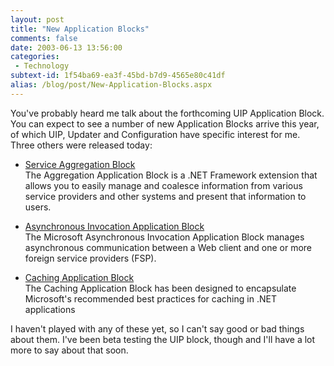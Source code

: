 ```yaml
---
layout: post
title: "New Application Blocks"
comments: false
date: 2003-06-13 13:56:00
categories:
 - Technology
subtext-id: 1f54ba69-ea3f-45bd-b7d9-4565e80c41df
alias: /blog/post/New-Application-Blocks.aspx
---
```



You've probably heard me talk about the forthcoming UIP Application Block. You can expect to see a number of new Application Blocks arrive this year, of which UIP, Updater and Configuration have specific interest for me. Three others were released today:

  * [Service Aggregation Block  
](http://www.microsoft.com/downloads/details.aspx?familyid=9058f345-e5fe-42fc-b40b-14ebdd182f48&displaylang=en)The Aggregation Application Block is a .NET Framework extension that allows you to easily manage and coalesce information from various service providers and other systems and present that information to users.

  * [Asynchronous Invocation Application Block  
](http://www.microsoft.com/downloads/details.aspx?familyid=794ec811-b5ea-46ae-baa4-69a3deadd38e&displaylang=en)The Microsoft Asynchronous Invocation Application Block manages asynchronous communication between a Web client and one or more foreign service providers (FSP).

  * [Caching Application Block  
](http://www.microsoft.com/downloads/details.aspx?familyid=b55164c9-94c8-4077-aa29-afe4074746de&displaylang=en)The Caching Application Block has been designed to encapsulate Microsoft's recommended best practices for caching in .NET applications

I haven't played with any of these yet, so I can't say good or bad things about them. I've been beta testing the UIP block, though and I'll have a lot more to say about that soon.
